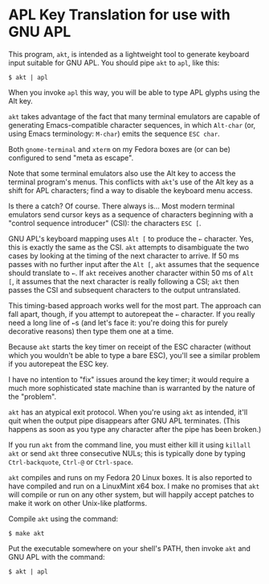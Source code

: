 APL Key Translation for use with GNU APL
========================================

This program, `akt`, is intended as a lightweight tool to generate
keyboard input suitable for GNU APL. You should pipe `akt` to `apl`,
like this:

```
$ akt | apl
```

When you invoke `apl` this way, you will be able to type APL glyphs
using the Alt key.

`akt` takes advantage of the fact that many terminal emulators are
capable of generating Emacs-compatible character sequences, in which
`Alt-char` (or, using Emacs terminology: `M-char`) emits the sequence
`ESC char`.

Both `gnome-terminal` and `xterm` on my Fedora boxes are (or can be)
configured to send "meta as escape".

Note that some terminal emulators also use the Alt key to access the
terminal program's menus. This conflicts with `akt`'s use of the Alt
key as a shift for APL characters; find a way to disable the keyboard
menu access.

Is there a catch? Of course. There always is... Most modern terminal
emulators send cursor keys as a sequence of characters beginning with
a "control sequence introducer" (CSI): the characters `ESC [`.

GNU APL's keyboard mapping uses `Alt [` to produce the `←` character.
Yes, this is exactly the same as the CSI. `akt` attempts to
disambiguate the two cases by looking at the timing of the next
character to arrive. If 50 ms passes with no further input after the
`Alt [`, `akt` assumes that the sequence should translate to `←`. If
`akt` receives another character within 50 ms of `Alt [`, it assumes
that the next character is really following a CSI; `akt` then passes
the CSI and subsequent characters to the output untranslated.

This timing-based approach works well for the most part. The approach
can fall apart, though, if you attempt to autorepeat the `←`
character. If you really need a long line of `←`s (and let's face it:
you're doing this for purely decorative reasons) then type them one at
a time.

Because `akt` starts the key timer on receipt of the ESC character
(without which you wouldn't be able to type a bare ESC), you'll see
a similar problem if you autorepeat the ESC key.

I have no intention to "fix" issues around the key timer; it would
require a much more sophisticated state machine than is warranted by
the nature of the "problem".

`akt` has an atypical exit protocol. When you're using `akt` as
intended, it'll quit when the output pipe disappears after GNU APL
terminates. (This happens as soon as you type any character after the
pipe has been broken.)

If you run `akt` from the command line, you must either kill it using
`killall akt` or send `akt` three consecutive NULs; this is typically
done by typing `Ctrl-backquote`, `Ctrl-@` or `Ctrl-space`.

`akt` compiles and runs on my Fedora 20 Linux boxes. It is also
reported to have compiled and run on a LinuxMint x64 box. I make no
promises that `akt` will compile or run on any other system, but will
happily accept patches to make it work on other Unix-like platforms.

Compile `akt` using the command:

```
$ make akt
```

Put the executable somewhere on your shell's PATH, then invoke `akt`
and GNU APL with the command:

```
$ akt | apl
```

